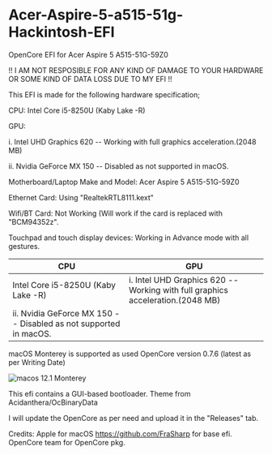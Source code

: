 # Acer-Aspire-5-a515-51g-Hackintosh-EFI
OpenCore EFI for Acer Aspire 5 A515-51G-59Z0

!! I AM NOT RESPOSIBLE FOR ANY KIND OF DAMAGE TO YOUR HARDWARE OR SOME KIND OF DATA LOSS DUE TO MY EFI !!

This EFI is made for the following hardware specification;

CPU: Intel Core i5-8250U (Kaby Lake -R)

GPU: 

i. Intel UHD Graphics 620 -- Working with full graphics acceleration.(2048 MB)

ii. Nvidia GeForce MX 150 -- Disabled as not supported in macOS. 

Motherboard/Laptop Make and Model: Acer Aspire 5 A515-51G-59Z0

Ethernet Card: Using "RealtekRTL8111.kext"

Wifi/BT Card: Not Working (Will work if the card is replaced with "BCM94352z". 

Touchpad and touch display devices: Working in Advance mode with all gestures. 


| CPU                                                     | GPU           |
| -------------                                           | ------------- |
| Intel Core i5-8250U (Kaby Lake -R)                      | i. Intel UHD Graphics 620 -- Working with full graphics acceleration.(2048 MB)
                                                          ii. Nvidia GeForce MX 150 -- Disabled as not supported in macOS. |

macOS Monterey is supported as used OpenCore version 0.7.6 (latest as per Writing Date)


![macos 12.1 Monterey](https://user-images.githubusercontent.com/80771042/147864632-846e801c-2383-4861-a347-c1e1dad55891.png)


This efi contains a GUI-based bootloader.
Theme from Acidanthera/OcBinaryData


I will update the OpenCore as per need and upload it in the "Releases" tab. 

Credits:
Apple for macOS
https://github.com/FraSharp for base efi.
OpenCore team for OpenCore pkg. 
